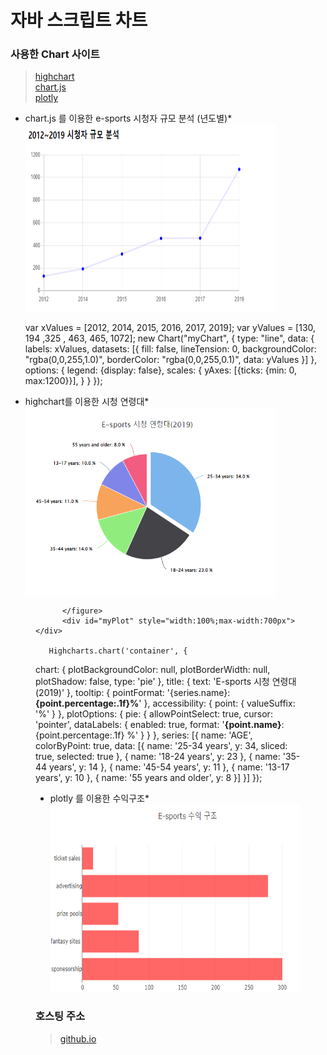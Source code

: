 # 자바 스크립트 차트

### 사용한 Chart 사이트
>[highchart](https://www.highcharts.com/)   
>[chart.js](https://www.w3schools.com/js/js_graphics_chartjs.asp)   
>[plotly](https://www.w3schools.com/js/js_graphics_plotly.asp)

 * chart.js 를 이용한   e-sports 시청자 규모 분석 (년도별)*
 <img src="./chart.js.png" width="400px" height="300px" title="px(픽셀) 크기 설정" alt="chart"></img>
 <canvas id="myChart" style="width:100%;max-width:600px"></canvas>
      
      var xValues = [2012, 2014, 2015, 2016, 2017, 2019];
        var yValues = [130, 194 ,325 , 463, 465, 1072];
        new Chart("myChart", {
          type: "line",
          data: {
            labels: xValues,
            datasets: [{
              fill: false,
              lineTension: 0,
              backgroundColor: "rgba(0,0,255,1.0)",
              borderColor: "rgba(0,0,255,0.1)",
              data: yValues
            }]
          },
          options: {
            legend: {display: false},
            scales: {
              yAxes: [{ticks: {min: 0, max:1200}}],
            }
          }
        }); 

 * highchart를 이용한 시청 연령대*  
 <img src="./highchart.png" width="400px" height="300px" title="px(픽셀) 크기 설정" alt="highchart"></img>
  <figure class="highcharts-figure">
            <div id="container"></div>
            <p class="highcharts-description">
              
          </figure>
          <div id="myPlot" style="width:100%;max-width:700px"></div>
          
       Highcharts.chart('container', {
  chart: {
    plotBackgroundColor: null,
    plotBorderWidth: null,
    plotShadow: false,
    type: 'pie'
  },
  title: {
    text: 'E-sports 시청 연령대(2019)'
  },
  tooltip: {
    pointFormat: '{series.name}: <b>{point.percentage:.1f}%</b>'
  },
  accessibility: {
    point: {
      valueSuffix: '%'
    }
  },
  plotOptions: {
    pie: {
      allowPointSelect: true,
      cursor: 'pointer',
      dataLabels: {
        enabled: true,
        format: '<b>{point.name}</b>: {point.percentage:.1f} %'
      }
    }
  },
  series: [{
    name: 'AGE',
    colorByPoint: true,
    data: [{
      name: '25-34 years',
      y: 34,
      sliced: true,
      selected: true
    }, {
      name: '18-24 years',
      y: 23
    },  {
      name: '35-44 years',
      y: 14
    }, {
      name: '45-54 years',
      y: 11
    }, {
      name: '13-17 years',
      y: 10
    },  {
      name: '55 years and older',
      y: 8
    }]
  }]
}); 
 
 * plotly 를 이용한 수익구조*   
<img src="./plotly.png" width="400px" height="300px" title="px(픽셀) 크기 설정" alt="plotly"></img>



     
      

### 호스팅 주소
> [github.io](https://kimcm1.github.io/Game_pgm/1109)   

